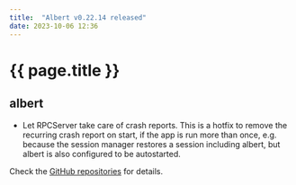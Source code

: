 ```yaml
---
title:  "Albert v0.22.14 released"
date: 2023-10-06 12:36
---
```


# {{ page.title }}

## albert

* Let RPCServer take care of crash reports. This is a hotfix to remove the recurring crash report on start, if the app is run more than once, e.g. because the session manager restores a session including albert, but albert is also configured to be autostarted.

Check the [GitHub repositories](https://github.com/albertlauncher/albert/commits/v0.22.14) for details.
